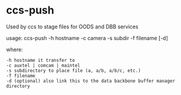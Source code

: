 # ccs-push

Used by ccs to stage files for OODS and DBB services

usage: ccs-push -h hostname -c camera -s subdir -f filename [-d]

where:
```
-h hostname it transfer to
-c auxtel | comcam | maintel
-s subdirectory to place file (a, a/b, a/b/c, etc.)
-f filename
-d (optional) also link this to the data backbone buffer manager directory
```

